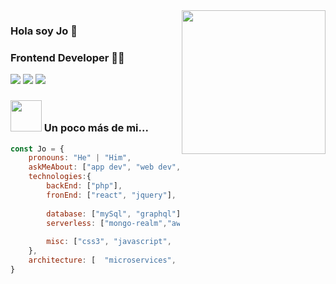 <img align='right' src="https://media0.giphy.com/media/iIGT8Y1rOYhBpdHh1C/giphy.gif?cid=ecf05e47go4nfm1lytex60zcbuc5rwdpm9b2gejhq9t4qvxo&rid=giphy.gif" width="230">

### Hola soy Jo 👨‍
### Frontend Developer 👨‍💻

[![](https://img.shields.io/badge/LinkedIn-jorge-repossi)](https://www.linkedin.com/in/jorgerepossi/)
[![](https://img.shields.io/badge/Gmail-jorgerepossi1980%40gmail.com-red)](mailto:jorgerepossi1980010@gmail.com)
[![](https://img.shields.io/badge/Behance-Verbo-Studio)](https://www.behance.net/verbostudio)
### <img src="https://media1.giphy.com/media/du3J3cXyzhj75IOgvA/giphy.gif" width="50"> Un poco más de mi...  

```javascript
const Jo = {
    pronouns: "He" | "Him",
    askMeAbout: ["app dev", "web dev", "tech"],
    technologies:{
        backEnd: ["php"],
        fronEnd: ["react", "jquery"],
     
        database: ["mySql", "graphql"],
        serverless: ["mongo-realm","aws-lambda"],
      
        misc: ["css3", "javascript",  "Firebase"]
    },
    architecture: [  "microservices", "Single page applications"],
}
```

<!--
**jorgerepossi/jorgerepossi** is a ✨ _special_ ✨ repository because its `README.md` (this file) appears on your GitHub profile.

Here are some ideas to get you started:

- 🔭 I’m currently working on ...
- 🌱 I’m currently learning ...
- 👯 I’m looking to collaborate on ...
- 🤔 I’m looking for help with ...
- 💬 Ask me about ...
- 📫 How to reach me: ...
- 😄 Pronouns: ...
- ⚡ Fun fact: ...
-->
